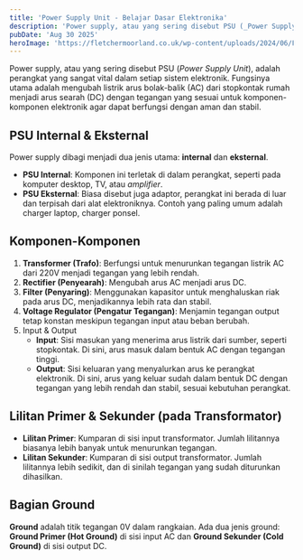 ```yaml
---
title: 'Power Supply Unit - Belajar Dasar Elektronika'
description: 'Power supply, atau yang sering disebut PSU (_Power Supply Unit_), adalah perangkat yang sangat vital dalam setiap sistem elektronik. Fungsinya utama adalah mengubah listrik arus bolak-balik (AC) dari stopkontak rumah menjadi arus searah (DC)'
pubDate: 'Aug 30 2025'
heroImage: 'https://fletchermoorland.co.uk/wp-content/uploads/2024/06/Fletcher-Moorland-PS-Repair-Near-Me.png'
---
```


Power supply, atau yang sering disebut PSU (_Power Supply Unit_), adalah perangkat yang sangat vital dalam setiap sistem elektronik. Fungsinya utama adalah mengubah listrik arus bolak-balik (AC) dari stopkontak rumah menjadi arus searah (DC) dengan tegangan yang sesuai untuk komponen-komponen elektronik agar dapat berfungsi dengan aman dan stabil.

## PSU Internal & Eksternal
Power supply dibagi menjadi dua jenis utama: **internal** dan **eksternal**.
- **PSU Internal**: Komponen ini terletak di dalam perangkat, seperti pada komputer desktop, TV, atau _amplifier_.
- **PSU Eksternal**: Biasa disebut juga adaptor, perangkat ini berada di luar dan terpisah dari alat elektroniknya. Contoh yang paling umum adalah charger laptop, charger ponsel.

## Komponen-Komponen
1. **Transformer (Trafo)**: Berfungsi untuk menurunkan tegangan listrik AC dari 220V menjadi tegangan yang lebih rendah.
2. **Rectifier (Penyearah)**: Mengubah arus AC menjadi arus DC.
3. **Filter (Penyaring)**: Menggunakan kapasitor untuk menghaluskan riak pada arus DC, menjadikannya lebih rata dan stabil.
4. **Voltage Regulator (Pengatur Tegangan)**: Menjamin tegangan output tetap konstan meskipun tegangan input atau beban berubah.
5. Input & Output
	- **Input**: Sisi masukan yang menerima arus listrik dari sumber, seperti stopkontak. Di sini, arus masuk dalam bentuk AC dengan tegangan tinggi.
	- **Output**: Sisi keluaran yang menyalurkan arus ke perangkat elektronik. Di sini, arus yang keluar sudah dalam bentuk DC dengan tegangan yang lebih rendah dan stabil, sesuai kebutuhan perangkat.

## Lilitan Primer & Sekunder (pada Transformator)
- **Lilitan Primer**: Kumparan di sisi input transformator. Jumlah lilitannya biasanya lebih banyak untuk menurunkan tegangan.
- **Lilitan Sekunder**: Kumparan di sisi output transformator. Jumlah lilitannya lebih sedikit, dan di sinilah tegangan yang sudah diturunkan dihasilkan.

## Bagian Ground
**Ground** adalah titik tegangan 0V dalam rangkaian. Ada dua jenis ground: **Ground Primer (Hot Ground)** di sisi input AC dan **Ground Sekunder (Cold Ground)** di sisi output DC.
